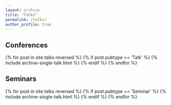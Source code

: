 ```yaml
---
layout: archive
title: "Talks"
permalink: /talks/
author_profile: true
---
```


<h2>Conferences</h2>
{% for post in site.talks reversed %}
  {% if post.pubtype == 'Talk' %} 
    {% include archive-single-talk.html %}
  {% endif %}
{% endfor %}

<h2>Seminars</h2>
{% for post in site.talks reversed %}
  {% if post.pubtype == 'Seminar' %} 
    {% include archive-single-talk.html %}
  {% endif %}
{% endfor %}
